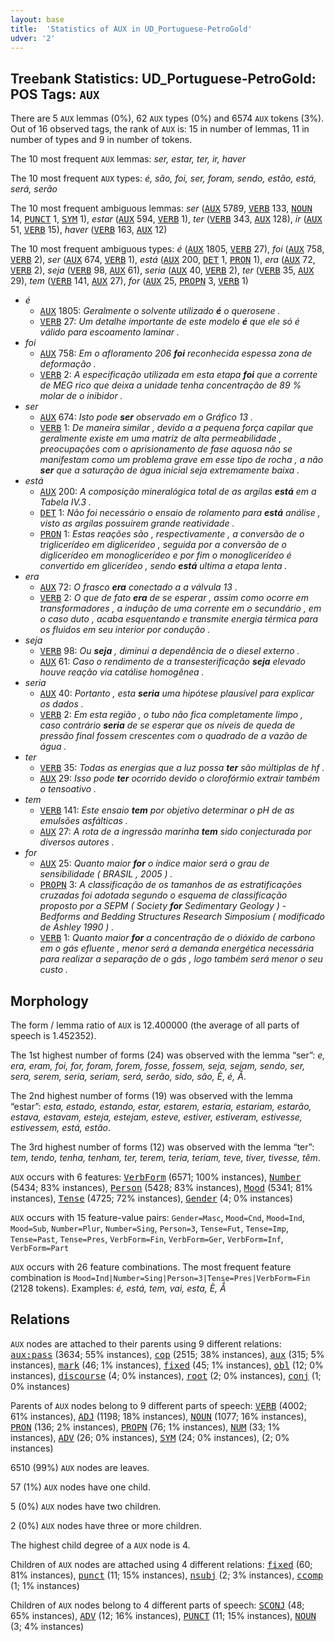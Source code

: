 ```yaml
---
layout: base
title:  'Statistics of AUX in UD_Portuguese-PetroGold'
udver: '2'
---
```


## Treebank Statistics: UD_Portuguese-PetroGold: POS Tags: `AUX`

There are 5 `AUX` lemmas (0%), 62 `AUX` types (0%) and 6574 `AUX` tokens (3%).
Out of 16 observed tags, the rank of `AUX` is: 15 in number of lemmas, 11 in number of types and 9 in number of tokens.

The 10 most frequent `AUX` lemmas: <em>ser, estar, ter, ir, haver</em>

The 10 most frequent `AUX` types:  <em>é, são, foi, ser, foram, sendo, estão, está, será, serão</em>

The 10 most frequent ambiguous lemmas: <em>ser</em> (<tt><a href="pt_petrogold-pos-AUX.html">AUX</a></tt> 5789, <tt><a href="pt_petrogold-pos-VERB.html">VERB</a></tt> 133, <tt><a href="pt_petrogold-pos-NOUN.html">NOUN</a></tt> 14, <tt><a href="pt_petrogold-pos-PUNCT.html">PUNCT</a></tt> 1, <tt><a href="pt_petrogold-pos-SYM.html">SYM</a></tt> 1), <em>estar</em> (<tt><a href="pt_petrogold-pos-AUX.html">AUX</a></tt> 594, <tt><a href="pt_petrogold-pos-VERB.html">VERB</a></tt> 1), <em>ter</em> (<tt><a href="pt_petrogold-pos-VERB.html">VERB</a></tt> 343, <tt><a href="pt_petrogold-pos-AUX.html">AUX</a></tt> 128), <em>ir</em> (<tt><a href="pt_petrogold-pos-AUX.html">AUX</a></tt> 51, <tt><a href="pt_petrogold-pos-VERB.html">VERB</a></tt> 15), <em>haver</em> (<tt><a href="pt_petrogold-pos-VERB.html">VERB</a></tt> 163, <tt><a href="pt_petrogold-pos-AUX.html">AUX</a></tt> 12)

The 10 most frequent ambiguous types:  <em>é</em> (<tt><a href="pt_petrogold-pos-AUX.html">AUX</a></tt> 1805, <tt><a href="pt_petrogold-pos-VERB.html">VERB</a></tt> 27), <em>foi</em> (<tt><a href="pt_petrogold-pos-AUX.html">AUX</a></tt> 758, <tt><a href="pt_petrogold-pos-VERB.html">VERB</a></tt> 2), <em>ser</em> (<tt><a href="pt_petrogold-pos-AUX.html">AUX</a></tt> 674, <tt><a href="pt_petrogold-pos-VERB.html">VERB</a></tt> 1), <em>está</em> (<tt><a href="pt_petrogold-pos-AUX.html">AUX</a></tt> 200, <tt><a href="pt_petrogold-pos-DET.html">DET</a></tt> 1, <tt><a href="pt_petrogold-pos-PRON.html">PRON</a></tt> 1), <em>era</em> (<tt><a href="pt_petrogold-pos-AUX.html">AUX</a></tt> 72, <tt><a href="pt_petrogold-pos-VERB.html">VERB</a></tt> 2), <em>seja</em> (<tt><a href="pt_petrogold-pos-VERB.html">VERB</a></tt> 98, <tt><a href="pt_petrogold-pos-AUX.html">AUX</a></tt> 61), <em>seria</em> (<tt><a href="pt_petrogold-pos-AUX.html">AUX</a></tt> 40, <tt><a href="pt_petrogold-pos-VERB.html">VERB</a></tt> 2), <em>ter</em> (<tt><a href="pt_petrogold-pos-VERB.html">VERB</a></tt> 35, <tt><a href="pt_petrogold-pos-AUX.html">AUX</a></tt> 29), <em>tem</em> (<tt><a href="pt_petrogold-pos-VERB.html">VERB</a></tt> 141, <tt><a href="pt_petrogold-pos-AUX.html">AUX</a></tt> 27), <em>for</em> (<tt><a href="pt_petrogold-pos-AUX.html">AUX</a></tt> 25, <tt><a href="pt_petrogold-pos-PROPN.html">PROPN</a></tt> 3, <tt><a href="pt_petrogold-pos-VERB.html">VERB</a></tt> 1)


* <em>é</em>
  * <tt><a href="pt_petrogold-pos-AUX.html">AUX</a></tt> 1805: <em>Geralmente o solvente utilizado <b>é</b> o querosene .</em>
  * <tt><a href="pt_petrogold-pos-VERB.html">VERB</a></tt> 27: <em>Um detalhe importante de este modelo <b>é</b> que ele só é válido para escoamento laminar .</em>
* <em>foi</em>
  * <tt><a href="pt_petrogold-pos-AUX.html">AUX</a></tt> 758: <em>Em o afloramento 206 <b>foi</b> reconhecida espessa zona de deformação .</em>
  * <tt><a href="pt_petrogold-pos-VERB.html">VERB</a></tt> 2: <em>A especificação utilizada em esta etapa <b>foi</b> que a corrente de MEG rico que deixa a unidade tenha concentração de 89 % molar de o inibidor .</em>
* <em>ser</em>
  * <tt><a href="pt_petrogold-pos-AUX.html">AUX</a></tt> 674: <em>Isto pode <b>ser</b> observado em o Gráfico 13 .</em>
  * <tt><a href="pt_petrogold-pos-VERB.html">VERB</a></tt> 1: <em>De maneira similar , devido a a pequena força capilar que geralmente existe em uma matriz de alta permeabilidade , preocupações com o aprisionamento de fase aquosa não se manifestam como um problema grave em esse tipo de rocha , a não <b>ser</b> que a saturação de água inicial seja extremamente baixa .</em>
* <em>está</em>
  * <tt><a href="pt_petrogold-pos-AUX.html">AUX</a></tt> 200: <em>A composição mineralógica total de as argilas <b>está</b> em a Tabela IV.3 .</em>
  * <tt><a href="pt_petrogold-pos-DET.html">DET</a></tt> 1: <em>Não foi necessário o ensaio de rolamento para <b>está</b> análise , visto as argilas possuírem grande reatividade .</em>
  * <tt><a href="pt_petrogold-pos-PRON.html">PRON</a></tt> 1: <em>Estas reações são , respectivamente , a conversão de o triglicerídeo em diglicerídeo , seguida por a conversão de o diglicerídeo em monoglicerídeo e por fim o monoglicerídeo é convertido em glicerídeo , sendo <b>está</b> ultima a etapa lenta .</em>
* <em>era</em>
  * <tt><a href="pt_petrogold-pos-AUX.html">AUX</a></tt> 72: <em>O frasco <b>era</b> conectado a a válvula 13 .</em>
  * <tt><a href="pt_petrogold-pos-VERB.html">VERB</a></tt> 2: <em>O que de fato <b>era</b> de se esperar , assim como ocorre em transformadores , a indução de uma corrente em o secundário , em o caso duto , acaba esquentando e transmite energia térmica para os fluidos em seu interior por condução .</em>
* <em>seja</em>
  * <tt><a href="pt_petrogold-pos-VERB.html">VERB</a></tt> 98: <em>Ou <b>seja</b> , diminui a dependência de o diesel externo .</em>
  * <tt><a href="pt_petrogold-pos-AUX.html">AUX</a></tt> 61: <em>Caso o rendimento de a transesterificação <b>seja</b> elevado houve reação via catálise homogênea .</em>
* <em>seria</em>
  * <tt><a href="pt_petrogold-pos-AUX.html">AUX</a></tt> 40: <em>Portanto , esta <b>seria</b> uma hipótese plausível para explicar os dados .</em>
  * <tt><a href="pt_petrogold-pos-VERB.html">VERB</a></tt> 2: <em>Em esta região , o tubo não fica completamente limpo , caso contrário <b>seria</b> de se esperar que os níveis de queda de pressão final fossem crescentes com o quadrado de a vazão de água .</em>
* <em>ter</em>
  * <tt><a href="pt_petrogold-pos-VERB.html">VERB</a></tt> 35: <em>Todas as energias que a luz possa <b>ter</b> são múltiplas de hf .</em>
  * <tt><a href="pt_petrogold-pos-AUX.html">AUX</a></tt> 29: <em>Isso pode <b>ter</b> ocorrido devido o clorofórmio extrair também o tensoativo .</em>
* <em>tem</em>
  * <tt><a href="pt_petrogold-pos-VERB.html">VERB</a></tt> 141: <em>Este ensaio <b>tem</b> por objetivo determinar o pH de as emulsões asfálticas .</em>
  * <tt><a href="pt_petrogold-pos-AUX.html">AUX</a></tt> 27: <em>A rota de a ingressão marinha <b>tem</b> sido conjecturada por diversos autores .</em>
* <em>for</em>
  * <tt><a href="pt_petrogold-pos-AUX.html">AUX</a></tt> 25: <em>Quanto maior <b>for</b> o índice maior será o grau de sensibilidade ( BRASIL , 2005 ) .</em>
  * <tt><a href="pt_petrogold-pos-PROPN.html">PROPN</a></tt> 3: <em>A classificação de os tamanhos de as estratificações cruzadas foi adotada segundo o esquema de classificação proposto por a SEPM ( Society <b>for</b> Sedimentary Geology ) - Bedforms and Bedding Structures Research Simposium ( modificado de Ashley 1990 ) .</em>
  * <tt><a href="pt_petrogold-pos-VERB.html">VERB</a></tt> 1: <em>Quanto maior <b>for</b> a concentração de o dióxido de carbono em o gás efluente , menor será a demanda energética necessária para realizar a separação de o gás , logo também será menor o seu custo .</em>

## Morphology

The form / lemma ratio of `AUX` is 12.400000 (the average of all parts of speech is 1.452352).

The 1st highest number of forms (24) was observed with the lemma “ser”: <em>e, era, eram, foi, for, foram, forem, fosse, fossem, seja, sejam, sendo, ser, sera, serem, seria, seriam, será, serão, sido, são, È, é, Ǻ</em>.

The 2nd highest number of forms (19) was observed with the lemma “estar”: <em>esta, estado, estando, estar, estarem, estaria, estariam, estarão, estava, estavam, esteja, estejam, esteve, estiver, estiveram, estivesse, estivessem, está, estão</em>.

The 3rd highest number of forms (12) was observed with the lemma “ter”: <em>tem, tendo, tenha, tenham, ter, terem, teria, teriam, teve, tiver, tivesse, têm</em>.

`AUX` occurs with 6 features: <tt><a href="pt_petrogold-feat-VerbForm.html">VerbForm</a></tt> (6571; 100% instances), <tt><a href="pt_petrogold-feat-Number.html">Number</a></tt> (5434; 83% instances), <tt><a href="pt_petrogold-feat-Person.html">Person</a></tt> (5428; 83% instances), <tt><a href="pt_petrogold-feat-Mood.html">Mood</a></tt> (5341; 81% instances), <tt><a href="pt_petrogold-feat-Tense.html">Tense</a></tt> (4725; 72% instances), <tt><a href="pt_petrogold-feat-Gender.html">Gender</a></tt> (4; 0% instances)

`AUX` occurs with 15 feature-value pairs: `Gender=Masc`, `Mood=Cnd`, `Mood=Ind`, `Mood=Sub`, `Number=Plur`, `Number=Sing`, `Person=3`, `Tense=Fut`, `Tense=Imp`, `Tense=Past`, `Tense=Pres`, `VerbForm=Fin`, `VerbForm=Ger`, `VerbForm=Inf`, `VerbForm=Part`

`AUX` occurs with 26 feature combinations.
The most frequent feature combination is `Mood=Ind|Number=Sing|Person=3|Tense=Pres|VerbForm=Fin` (2128 tokens).
Examples: <em>é, está, tem, vai, esta, È, Ǻ</em>


## Relations

`AUX` nodes are attached to their parents using 9 different relations: <tt><a href="pt_petrogold-dep-aux-pass.html">aux:pass</a></tt> (3634; 55% instances), <tt><a href="pt_petrogold-dep-cop.html">cop</a></tt> (2515; 38% instances), <tt><a href="pt_petrogold-dep-aux.html">aux</a></tt> (315; 5% instances), <tt><a href="pt_petrogold-dep-mark.html">mark</a></tt> (46; 1% instances), <tt><a href="pt_petrogold-dep-fixed.html">fixed</a></tt> (45; 1% instances), <tt><a href="pt_petrogold-dep-obl.html">obl</a></tt> (12; 0% instances), <tt><a href="pt_petrogold-dep-discourse.html">discourse</a></tt> (4; 0% instances), <tt><a href="pt_petrogold-dep-root.html">root</a></tt> (2; 0% instances), <tt><a href="pt_petrogold-dep-conj.html">conj</a></tt> (1; 0% instances)

Parents of `AUX` nodes belong to 9 different parts of speech: <tt><a href="pt_petrogold-pos-VERB.html">VERB</a></tt> (4002; 61% instances), <tt><a href="pt_petrogold-pos-ADJ.html">ADJ</a></tt> (1198; 18% instances), <tt><a href="pt_petrogold-pos-NOUN.html">NOUN</a></tt> (1077; 16% instances), <tt><a href="pt_petrogold-pos-PRON.html">PRON</a></tt> (136; 2% instances), <tt><a href="pt_petrogold-pos-PROPN.html">PROPN</a></tt> (76; 1% instances), <tt><a href="pt_petrogold-pos-NUM.html">NUM</a></tt> (33; 1% instances), <tt><a href="pt_petrogold-pos-ADV.html">ADV</a></tt> (26; 0% instances), <tt><a href="pt_petrogold-pos-SYM.html">SYM</a></tt> (24; 0% instances),  (2; 0% instances)

6510 (99%) `AUX` nodes are leaves.

57 (1%) `AUX` nodes have one child.

5 (0%) `AUX` nodes have two children.

2 (0%) `AUX` nodes have three or more children.

The highest child degree of a `AUX` node is 4.

Children of `AUX` nodes are attached using 4 different relations: <tt><a href="pt_petrogold-dep-fixed.html">fixed</a></tt> (60; 81% instances), <tt><a href="pt_petrogold-dep-punct.html">punct</a></tt> (11; 15% instances), <tt><a href="pt_petrogold-dep-nsubj.html">nsubj</a></tt> (2; 3% instances), <tt><a href="pt_petrogold-dep-ccomp.html">ccomp</a></tt> (1; 1% instances)

Children of `AUX` nodes belong to 4 different parts of speech: <tt><a href="pt_petrogold-pos-SCONJ.html">SCONJ</a></tt> (48; 65% instances), <tt><a href="pt_petrogold-pos-ADV.html">ADV</a></tt> (12; 16% instances), <tt><a href="pt_petrogold-pos-PUNCT.html">PUNCT</a></tt> (11; 15% instances), <tt><a href="pt_petrogold-pos-NOUN.html">NOUN</a></tt> (3; 4% instances)

